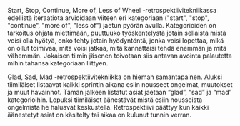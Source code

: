 Start, Stop, Continue, More of, Less of Wheel -retrospektiivitekniikassa edellistä iteraatiota arvioidaan viiteen eri kategoriaan ("start", "stop", "continue", "more of", "less of") jaetun pyörän avulla. Kategorioiden on tarkoitus ohjata miettimään, puuttuuko työskentelystä jotain sellaista mistä voisi olla hyötyä, onko tehty jotain hyödyntöntä, jonka voisi lopettaa, mikä on ollut toimivaa, mitä voisi jatkaa, mitä kannattaisi tehdä enemmän ja mitä vähemmän. Jokaisen tiimin jäsenen toivotaan siis antavan avointa palautetta mihin tahansa kategoriaan liittyen.

Glad, Sad, Mad -retrospektiivitekniikka on hieman samantapainen. Aluksi tiimiläiset listaavat kaikki sprintin aikana esiin nousseet ongelmat, muutokset ja muut havainnot. Tämän jälkeen listatut asiat jaetaan “glad”, “sad” ja “mad” kategorioihin. Lopuksi tiimiläiset äänestävät mistä esiin nousseista ongelmista he haluavat keskustella. Retrospektiivi päättyy kun kaikki äänestetyt asiat on käsitelty tai aikaa on kulunut tunnin verran.
